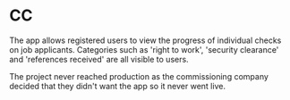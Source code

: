 # CC
The app allows registered users to view the progress of individual checks on job applicants. Categories such as 'right to work', 'security clearance' and 'references received' are all visible to users.

The project never reached production as the commissioning company decided that they didn't want the app so it never went live.
